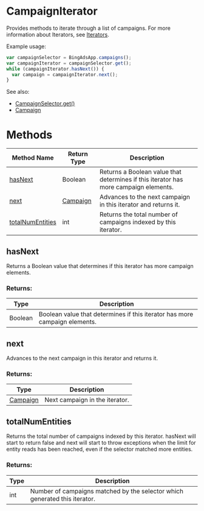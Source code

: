 # CampaignIterator
Provides methods to iterate through a list of campaigns. For more information about Iterators, see [Iterators](../concepts/iterators).

Example usage:
```javascript
var campaignSelector = BingAdsApp.campaigns();
var campaignIterator = campaignSelector.get();
while (campaignIterator.hasNext()) {
  var campaign = campaignIterator.next();
}
```

See also:
- [CampaignSelector.get()](./CampaignSelector#get)
- [Campaign](./Campaign)

# Methods
|Method Name|Return Type|Description|
|-|-|-
[hasNext](#hasnext)|Boolean|Returns a Boolean value that determines if this iterator has more campaign elements.
[next](#next)|[Campaign](./Campaign)|Advances to the next campaign in this iterator and returns it.
[totalNumEntities](#totalnumentities)|int|Returns the total number of campaigns indexed by this iterator.

## <a name="hasnext"></a>hasNext
Returns a Boolean value that determines if this iterator has more campaign elements.

### Returns:
|Type|Description|
|-|-
Boolean|Boolean value that determines if this iterator has more campaign elements.

## <a name="next"></a>next
Advances to the next campaign in this iterator and returns it.

### Returns:
|Type|Description|
|-|-
[Campaign](./Campaign)|Next campaign in the iterator.

## <a name="totalnumentities"></a>totalNumEntities
Returns the total number of campaigns indexed by this iterator. hasNext will start to return false and next will start to throw exceptions when the limit for entity reads has been reached, even if the selector matched more entities.

### Returns:
|Type|Description|
|-|-
int|Number of campaigns matched by the selector which generated this iterator.

